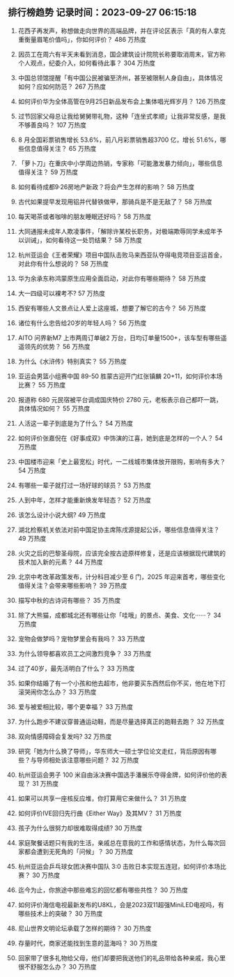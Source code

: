 
## 排行榜趋势 记录时间：2023-09-27 06:15:18
  
  1. 花西子再发声，称想做走向世界的高端品牌，并在评论区表示「真的有人拿克重衡量眉笔价值吗」，你如何评价？ 486 万热度
    
  2. 因员工在周六有半天未看到消息，国企建筑设计院院长称要取消周末，官方称个人观点，纪委介入，如何看待此事？ 304 万热度
    
  3. 中国总领馆提醒「有中国公民被骗至济州，甚至被限制人身自由」，具体情况如何？应如何防范？ 267 万热度
    
  4. 如何评价华为全体高管在9月25日新品发布会上集体唱光辉岁月？ 126 万热度
    
  5. 过节回家父母总让我给舅舅带礼物，这种「连坐式孝顺」让我非常反感，是我不够善良吗？ 107 万热度
    
  6. 8 月全国彩票销售增长 53.6%，前八月彩票销售超3700 亿，增长 51.6%，哪些信息值得关注？ 65 万热度
    
  7. 「萝卜刀」在重庆中小学周边热销，专家称「可能激发暴力倾向」，哪些信息值得关注？ 59 万热度
    
  8. 如何看待成都9·26房地产新政？将会产生怎样的影响？ 58 万热度
    
  9. 古代如果提早发现用铝并代替铁做甲，那骑兵是不是无敌了？ 58 万热度
    
  10. 每天喝茶或者咖啡的朋友睡眠还好吗？ 58 万热度
    
  11. 大同通报未成年人欺凌事件，「解除许某校长职务，对极端欺辱同学未成年予以训诫」，如何看待这一处罚结果？ 58 万热度
    
  12. 杭州亚运会《王者荣耀》项目中国队击败马来西亚队夺得电竞项目亚运首金，对此你有什么想说的？ 58 万热度
    
  13. 华为余承东称鸿蒙原生应用全面启动，对此你有哪些期待？ 58 万热度
    
  14. 大一四级可以裸考不? 57 万热度
    
  15. 西安有哪些人文景点让人爱上这座城，想要了解它的古今？ 56 万热度
    
  16. 诸位有什么忠告给20岁的年轻人吗？ 56 万热度
    
  17. AITO 问界新M7 上市两周订单破2 万台，日均订单量1500+，该车型有哪些遥遥领先的优势？ 56 万热度
    
  18. 为什么《水浒传》特别真实？ 55 万热度
    
  19. 亚运会男篮小组赛中国 89-50 胜蒙古迎开门红张镇麟 20+11，如何评价本场比赛？ 55 万热度
    
  20. 报道称 680 元民宿被平台调成国庆特价 2780 元，老板表示自己都吓一跳，具体情况如何？ 55 万热度
    
  21. 人活这一辈子到底是为了什么？ 54 万热度
    
  22. 如何评价张嘉倪在《好事成双》中饰演的江喜，她到底是怎样的一个人？ 54 万热度
    
  23. 中国楼市迎来「史上最宽松」时代，一二线城市集体放开限购，影响有多大？ 54 万热度
    
  24. 有哪些一辈子就打过一场好球的球员？ 53 万热度
    
  25. 人到中年，怎样才能重新焕发年轻态？ 52 万热度
    
  26. 该怎么设计小说大纲? 49 万热度
    
  27. 湖北检察机关依法对前中国足协主席陈戌源提起公诉，哪些信息值得关注？ 49 万热度
    
  28. 火灾之后的巴黎圣母院，应该完全按古迹原样修复，还是应该根据现代建筑的技术加入新的元素？ 44 万热度
    
  29. 北京中考改革政策发布，计分科目减少至 6 门，2025 年迎来首考，哪些变化值得关注？会带来哪些影响？ 39 万热度
    
  30. 描写中秋的古诗词有哪些？ 35 万热度
    
  31. 除了大熊猫，成都城北还有哪些让你「哇哦」的景点、美食、文化······？ 34 万热度
    
  32. 宠物会做梦吗？宠物梦里会有我吗？ 33 万热度
    
  33. 为什么领导都喜欢员工之间激烈竞争？ 33 万热度
    
  34. 过了40岁，最先活明白了什么？ 33 万热度
    
  35. 如果你结婚了有一个小孩和他去超市，他非要买东西然后你不买，他在地下打滚哭闹你怎么办？ 33 万热度
    
  36. 爱与被爱相比较，哪个更幸福？ 33 万热度
    
  37. 为什么跑步不建议穿普通运动鞋，而是尽量选择真正的跑鞋去跑？ 32 万热度
    
  38. 双向情感障碍会复发吗? 32 万热度
    
  39. 研究「她为什么换了导师」，华东师大一硕士学位论文走红，背后原因有哪些？与导师相处该注意哪些问题？ 32 万热度
    
  40. 杭州亚运会男子 100 米自由泳决赛中国选手潘展乐夺得金牌，如何评价他的表现？ 31 万热度
    
  41. 如果可以共享一座核反应堆，你打算用它来做什么？ 31 万热度
    
  42. 如何评价IVE回归先行曲《Either Way》及其MV？ 31 万热度
    
  43. 孩子为什么很努力却很难取得成绩? 30 万热度
    
  44. 家庭聚餐话题只有我的生活，亲戚总在意我的工作和感情状态，为什么每次回家都会遭到无死角的「问候」？ 30 万热度
    
  45. 杭州亚运会乒乓球女团决赛中国队 3:0 击败日本实现五连冠，如何评价本场比赛？ 30 万热度
    
  46. 迄今为止，你旅途中那些难忘的回忆都有哪些共性？ 30 万热度
    
  47. 如何评价海信电视最新发布的U8KL，会是2023双11超强MiniLED电视吗，有哪些技术上的突破？ 30 万热度
    
  48. 尼山世界文明论坛承载了怎样的期待？ 30 万热度
    
  49. 存量时代，商家还能找到生意的蓝海吗？ 30 万热度
    
  50. 回家带了很多礼物给父母，他们却要把我送他们的礼品带给各种亲戚，我心里很不舒服怎么办？ 30 万热度
    